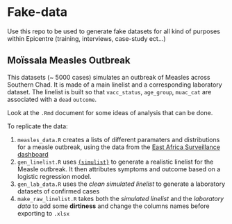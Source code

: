 # Fake-data
Use this repo to be used to generate fake datasets for all kind of purposes within Epicentre (training, interviews, case-study ect...)

## Moïssala Measles Outbreak

This datasets (~ 5000 cases) simulates an outbreak of Measles across Southern Chad. It is made of a main linelist and a corresponding laboratory dataset. 
The linelist is built so that `vacc_status`, `age_group`, `muac_cat` are associated with a `dead` `outcome`. 

Look at the `.Rmd` document for some ideas of analysis that can be done.

To replicate the data: 

1. `measles_data.R` creates a lists of different paramaters and distributions for a measle outbreak, using the data from the [East Africa Surveillance dashboard](https://apps.epicentre-msf.org/secure/app/east-africa-measles)
2. `gen_linelist.R` uses [`{simulist}`](https://github.com/epiverse-trace/simulist) to generate a realistic linelist for the Measle outbreak. It then attributes symptoms and outcome based on a logistic regression model.
3. `gen_lab_data.R` uses the *clean simulated linelist* to generate a laboratory datasets of confirmed cases
4. `make_raw_linelist.R` takes both the *simulated linelist* and the *laboratory data* to add some **dirtiness** and change the columns names before exporting to `.xlsx`

